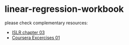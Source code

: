 # linear-regression-workbook

please check complementary resources: 

* [ISLR chapter 03](https://github.com/JWarmenhoven/ISLR-python)
* [Coursera Excercises 01](https://github.com/JWarmenhoven/Coursera-Machine-Learning)
